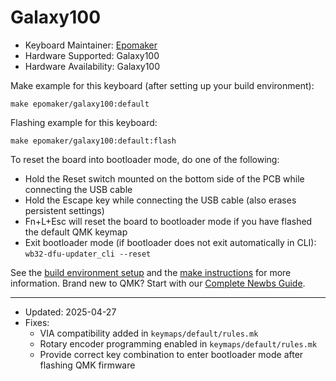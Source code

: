 # Galaxy100

* Keyboard Maintainer: [Epomaker](https://github.com/Epomaker)
* Hardware Supported: Galaxy100
* Hardware Availability: Galaxy100

Make example for this keyboard (after setting up your build environment):

    make epomaker/galaxy100:default
        
Flashing example for this keyboard:

    make epomaker/galaxy100:default:flash

To reset the board into bootloader mode, do one of the following:

* Hold the Reset switch mounted on the bottom side of the PCB while connecting the USB cable
* Hold the Escape key while connecting the USB cable (also erases persistent settings)
* Fn+L+Esc will reset the board to bootloader mode if you have flashed the default QMK keymap
* Exit bootloader mode (if bootloader does not exit automatically in CLI): `wb32-dfu-updater_cli --reset`


See the [build environment setup](https://docs.qmk.fm/#/getting_started_build_tools) and the [make instructions](https://docs.qmk.fm/#/getting_started_make_guide) for more information. Brand new to QMK? Start with our [Complete Newbs Guide](https://docs.qmk.fm/#/newbs).

---

* Updated: 2025-04-27
* Fixes:
  -  VIA compatibility added in `keymaps/default/rules.mk`
  -  Rotary encoder programming enabled in `keymaps/default/rules.mk`
  -  Provide correct key combination to enter bootloader mode after flashing QMK firmware
